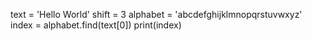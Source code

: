 <!-- Next, print the index variable to the console. -->

text = 'Hello World'
shift = 3
alphabet = 'abcdefghijklmnopqrstuvwxyz'
index = alphabet.find(text[0])
print(index)